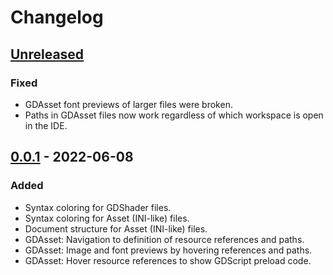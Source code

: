 # Changelog
<!-- Types of changes: Added, Changed, Deprecated, Removed, Fixed, Security -->

## [Unreleased]
### Fixed
- GDAsset font previews of larger files were broken.
- Paths in GDAsset files now work regardless of which workspace is open in the IDE.

## [0.0.1] - 2022-06-08
### Added
- Syntax coloring for GDShader files.
- Syntax coloring for Asset (INI-like) files.
- Document structure for Asset (INI-like) files.
- GDAsset: Navigation to definition of resource references and paths.
- GDAsset: Image and font previews by hovering references and paths.
- GDAsset: Hover resource references to show GDScript preload code.

[Unreleased]: https://github.com/AlfishSoftware/godot-files-vscode/compare/v0.0.1...develop
[0.0.1]: https://github.com/AlfishSoftware/godot-files-vscode/compare/c26648ce...v0.0.1
